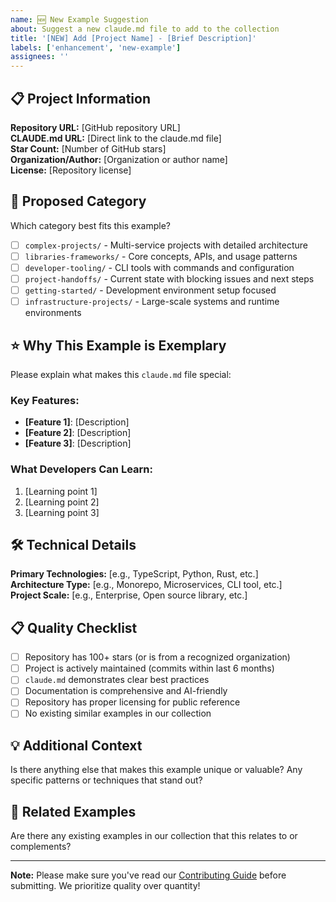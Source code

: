 ```yaml
---
name: 🆕 New Example Suggestion
about: Suggest a new claude.md file to add to the collection
title: '[NEW] Add [Project Name] - [Brief Description]'
labels: ['enhancement', 'new-example']
assignees: ''
---
```


## 📋 Project Information

**Repository URL:** [GitHub repository URL]  
**CLAUDE.md URL:** [Direct link to the claude.md file]  
**Star Count:** [Number of GitHub stars]  
**Organization/Author:** [Organization or author name]  
**License:** [Repository license]  

## 🎯 Proposed Category

Which category best fits this example?
- [ ] `complex-projects/` - Multi-service projects with detailed architecture
- [ ] `libraries-frameworks/` - Core concepts, APIs, and usage patterns  
- [ ] `developer-tooling/` - CLI tools with commands and configuration
- [ ] `project-handoffs/` - Current state with blocking issues and next steps
- [ ] `getting-started/` - Development environment setup focused
- [ ] `infrastructure-projects/` - Large-scale systems and runtime environments

## ⭐ Why This Example is Exemplary

Please explain what makes this `claude.md` file special:

### Key Features:
- **[Feature 1]**: [Description]
- **[Feature 2]**: [Description]
- **[Feature 3]**: [Description]

### What Developers Can Learn:
1. [Learning point 1]
2. [Learning point 2]
3. [Learning point 3]

## 🛠️ Technical Details

**Primary Technologies:** [e.g., TypeScript, Python, Rust, etc.]  
**Architecture Type:** [e.g., Monorepo, Microservices, CLI tool, etc.]  
**Project Scale:** [e.g., Enterprise, Open source library, etc.]  

## 📋 Quality Checklist

- [ ] Repository has 100+ stars (or is from a recognized organization)
- [ ] Project is actively maintained (commits within last 6 months)
- [ ] `claude.md` demonstrates clear best practices
- [ ] Documentation is comprehensive and AI-friendly
- [ ] Repository has proper licensing for public reference
- [ ] No existing similar examples in our collection

## 💡 Additional Context

Is there anything else that makes this example unique or valuable? Any specific patterns or techniques that stand out?

## 🔗 Related Examples

Are there any existing examples in our collection that this relates to or complements?

---

**Note:** Please make sure you've read our [Contributing Guide](../CONTRIBUTING.md) before submitting. We prioritize quality over quantity!